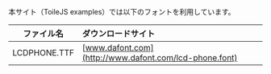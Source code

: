 本サイト（ToileJS examples）では以下のフォントを利用しています。

|ファイル名|ダウンロードサイト|
|:--:|:--|
|LCDPHONE.TTF|[www.dafont.com](http://www.dafont.com/lcd-phone.font)|